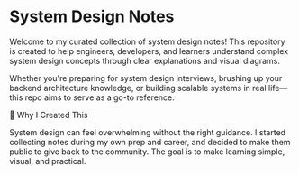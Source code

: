 # System Design Notes

Welcome to my curated collection of system design notes! This repository is created to help engineers, developers, and learners understand complex system design concepts through clear explanations and visual diagrams.

Whether you're preparing for system design interviews, brushing up your backend architecture knowledge, or building scalable systems in real life—this repo aims to serve as a go-to reference.

🧠 Why I Created This

System design can feel overwhelming without the right guidance. I started collecting notes during my own prep and career, and decided to make them public to give back to the community. The goal is to make learning simple, visual, and practical.
